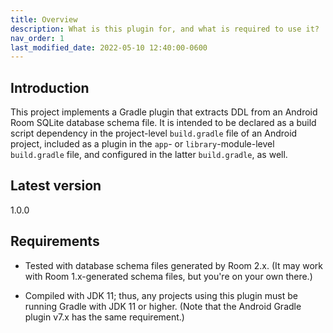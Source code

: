 ```yaml
---
title: Overview
description: What is this plugin for, and what is required to use it?
nav_order: 1
last_modified_date: 2022-05-10 12:40:00-0600
---
```


## Introduction

This project implements a Gradle plugin that extracts DDL from an Android Room SQLite database schema file. It is intended to be declared as a build script dependency in the project-level `build.gradle` file of an Android project, included as a plugin in the `app`- or `library`-module-level `build.gradle` file, and configured in the latter `build.gradle`, as well. 

## Latest version

1.0.0

## Requirements

* Tested with database schema files generated by Room 2.x. (It may work with Room 1.x-generated schema files, but you're on your own there.)

* Compiled with JDK 11; thus, any projects using this plugin must be running Gradle with JDK 11 or higher. (Note that the Android Gradle plugin v7.x has the same requirement.)

